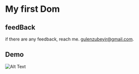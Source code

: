 
# My first Dom

## feedBack

if there are any feedback, reach me. gulenzubeyir@gmail.com.

  
## Demo

![Alt Text](https://media.giphy.com/media/BY0dY9GkaA8y2WP2qC/giphy.gif)

  